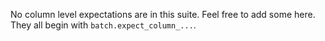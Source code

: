 No column level expectations are in this suite. Feel free to add some here. They all begin with `batch.expect_column_...`.
